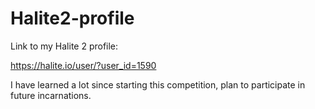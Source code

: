 # Halite2-profile
Link to my Halite 2 profile:


https://halite.io/user/?user_id=1590


I have learned a lot since starting this competition, plan to participate in future incarnations. 
